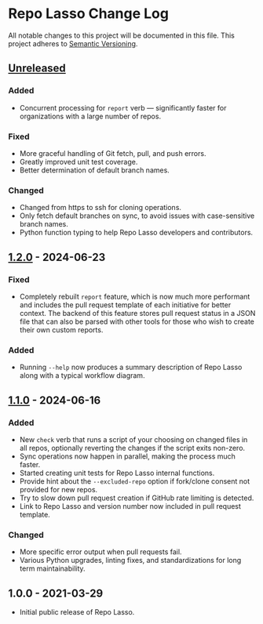 # Repo Lasso Change Log

All notable changes to this project will be documented in this file. This project adheres to [Semantic Versioning](http://semver.org/).

<!-- markdownlint-disable MD024 -->

## [Unreleased]

### Added

- Concurrent processing for `report` verb — significantly faster for organizations with a large number of repos.

### Fixed

- More graceful handling of Git fetch, pull, and push errors.
- Greatly improved unit test coverage.
- Better determination of default branch names.

### Changed

- Changed from https to ssh for cloning operations.
- Only fetch default branches on sync, to avoid issues with case-sensitive branch names.
- Python function typing to help Repo Lasso developers and contributors.

## [1.2.0] - 2024-06-23

### Fixed

- Completely rebuilt `report` feature, which is now much more performant and includes the pull request template of each initiative for better context. The backend of this feature stores pull request status in a JSON file that can also be parsed with other tools for those who wish to create their own custom reports.

### Added

- Running `--help` now produces a summary description of Repo Lasso along with a typical workflow diagram.

## [1.1.0] - 2024-06-16

### Added

- New `check` verb that runs a script of your choosing on changed files in all repos, optionally reverting the changes if the script exits non-zero.
- Sync operations now happen in parallel, making the process much faster.
- Started creating unit tests for Repo Lasso internal functions.
- Provide hint about the `--excluded-repo` option if fork/clone consent not provided for new repos.
- Try to slow down pull request creation if GitHub rate limiting is detected.
- Link to Repo Lasso and version number now included in pull request template.

### Changed

- More specific error output when pull requests fail.
- Various Python upgrades, linting fixes, and standardizations for long term maintainability.

## 1.0.0 - 2021-03-29

- Initial public release of Repo Lasso.

[Unreleased]: https://github.com/homebysix/repo-lasso/compare/v1.2.0...HEAD
[1.2.0]: https://github.com/homebysix/repo-lasso/compare/v1.1.0...v1.2.0
[1.1.0]: https://github.com/homebysix/repo-lasso/compare/v1.0.0...v1.1.0
